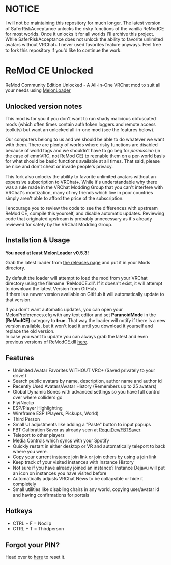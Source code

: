 # NOTICE
I will not be maintaining this repository for much longer. The latest version of SaferRiskAcceptance unlocks the risky functions of the vanilla ReModCE for most worlds. Once it unlocks it for all worlds I'll archive this project. While SaferRiskAcceptance does not unlock the ability to favorite unlimited avatars without VRChat+ I never used favorites feature anyways. Feel free to fork this repository if you'd like to continue the work.

# ReMod CE Unlocked
ReMod Community Edition Unlocked - A All-in-One VRChat mod to suit all your needs using [MelonLoader](https://github.com/LavaGang/MelonLoader)

## Unlocked version notes

This mod is for you if you don't want to run shady malicious obfuscated mods (which often times contain auth token loggers and remote access toolkits) but want an unlocked all-in-one mod (see the features below).

Our computers belong to us and we should be able to do whatever we want with them. There are plenty of worlds where risky functions are disabled because of world tags and we shouldn't have to go beg for *permission* (in the case of emmVRC, not ReMod CE) to reenable them on a per-world basis for what should be basic functions available at all times. That said, please be nice and don't cheat or invade people's privacy.

This fork also unlocks the ability to favorite unlimited avatars without an expensive subscription to VRChat+. While it's understandable why there was a rule made in the VRChat Modding Group that you can't interfere with VRChat's montization, many of my friends which live in poor countries simply aren't able to afford the price of the subscription.

I encourage you to review the code to see the differences with upstream ReMod CE, compile this yourself, and disable automatic updates. Reviewing code that originated upstream is probably unnecessary as it's already reviewed for safety by the VRChat Modding Group.

## Installation & Usage
**You need at least MelonLoader v0.5.3!**

Grab the latest loader from [the releases page]( https://github.com/VRChat-is-Awesome/ReModCE-Unlocked/releases/) and put it in your Mods directory.  

By default the loader will attempt to load the mod from your VRChat directory using the filename 'ReModCE.dll'. If it doesn't exist, it will attempt to download the latest Version from GitHub.  
If there is a newer version available on GitHub it will automatically update to that version.  

If you don't want automatic updates, you can open your MelonPreferences.cfg with any text editor and set **ParanoidMode** in the **[ReModCE]** category to **true**. That way the loader will notify if there is a new version available, but it won't load it until you download it yourself and replace the old version.  
In case you want to update you can always grab the latest and even previous versions of ReModCE.dll [here](https://github.com/VRChat-is-Awesome/ReModCE-Unlocked/releases/).

## Features
* Unlimited Avatar Favorites WITHOUT VRC+ (Saved privately to your drive!)
* Search public avatars by name, description, author name and author id
* Recently Used Avatars/Avatar History (Remembers up to 25 avatars)
* Global Dynamic Bones with advanced settings so you have full control over where colliders go
* Fly/Noclip
* ESP/Player Highlighting
* Wireframe ESP (Players, Pickups, World)
* Third Person
* Small UI adjustments like adding a "Paste" button to input popups
* FBT Calibration Saver as already seen at [RequiDev/FBTSaver](https://github.com/RequiDev/FBTSaver)
* Teleport to other players
* Media Controls which syncs with your Spotify
* Quickly restart in either desktop or VR and automatically teleport to back where you were.
* Copy your current instance join link or join others by using a join link
* Keep track of your visited instances with Instance History
* Not sure if you have already joined an instance? Instance Dejavu will put an icon on instances you have visited before
* Automatically adjusts VRChat News to be collapsible or hide it completely
* Small utilities like disabling chairs in any world, copying user/avatar id and having confirmations for portals

## Hotkeys
* CTRL + F = Noclip
* CTRL + T = Thirdperson

## Forgot your PIN?
Head over to [here](https://remod-ce.requi.dev/api/pin.php) to reset it.
